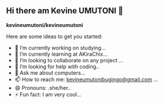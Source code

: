 ## Hi there am Kevine UMUTONI 👋

**kevineumutoni/kevineumutoni** 

Here are some ideas to get you started:

- 🔭 I’m currently working on studying... 
- 🌱 I’m currently learning at AKiraChix...
- 👯 I’m looking to collaborate on any project ...
- 🤔 I’m looking for help with coding..
- 💬 Ask me about computers...
- 📫 How to reach me: kevineumutonibugingo@gmail.com ...
- 😄 Pronouns: .she/her..
- ⚡ Fun fact: I am very cool...
